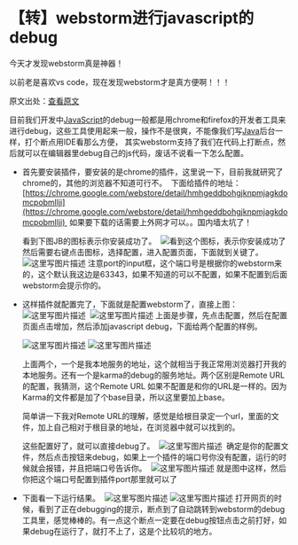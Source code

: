 # 【转】webstorm进行javascript的debug

今天才发现webstorm真是神器！

以前老是喜欢vs code，现在发现webstorm才是真方便啊！！！

原文出处：[查看原文](http://blog.csdn.net/yangyuhan156/article/details/48899439)



目前我们开发中[JavaScript](http://lib.csdn.net/base/javascript)的debug一般都是用chrome和firefox的开发者工具来进行debug，这些工具使用起来一般，操作不是很爽，不能像我们写[Java](http://lib.csdn.net/base/javase)后台一样，打个断点用IDE看那么方便， 其实webstorm支持了我们在代码上打断点，然后就可以在编辑器里debug自己的js代码，废话不说看一下怎么配置。

- 首先要安装插件，要安装的是chrome的插件，这里说一下，目前我就研究了chrome的，其他的浏览器不知道可行不。 
  下面给插件的地址： 
  [https://chrome.google.com/webstore/detail/hmhgeddbohgjknpmjagkdomcpobmllji](https://chrome.google.com/webstore/detail/hmhgeddbohgjknpmjagkdomcpobmllji) 
  如果要下载的话需要上外网才可以。。国内墙太坑了！

  看到下图JB的图标表示你安装成功了。 
  ![看到这个图标，表示你安装成功了](http://img.blog.csdn.net/20151004200204785) 
  然后需要右键点击图标，选择配置，进入配置页面，下面就到关键了。 
  ![这里写图片描述](http://img.blog.csdn.net/20151004200506569)
  注意port的input框，这个端口号是根据你的webstorm来的，这个默认我这边是63343，如果不知道的可以不配置，如果不配置到后面webstorm会提示你的。

- 这样插件就配置完了，下面就是配置webstorm了，直接上图： 
  ![这里写图片描述](http://img.blog.csdn.net/20151004201000321) 
  ![这里写图片描述](http://img.blog.csdn.net/20151004201119059)
  上面是步骤，先点击配置，然后在配置页面点击增加，然后添加javascript debug，下面给两个配置的样例。

  ![这里写图片描述](http://img.blog.csdn.net/20151004201329391)
  ![这里写图片描述](http://img.blog.csdn.net/20151004201421829)

  上面两个，一个是我本地服务的地址，这个就相当于我正常用浏览器打开我的本地服务。还有一个是karma的debug的服务地址。两个区别是Remote URL的配置，我猜测，这个Remote URL 如果不配置是和你的URL是一样的。因为Karma的文件都是加了个base目录，所以这里要加上base。

  简单讲一下我对Remote URL的理解，感觉是给根目录定一个url，里面的文件，加上自己相对于根目录的地址，在浏览器中就可以找到的。

  这些配置好了，就可以直接debug了。 
  ![这里写图片描述](http://img.blog.csdn.net/20151004202129703) 
  确定是你的配置文件，然后点击按钮来debug，如果上一个插件的端口号你没有配置，运行的时候就会报错，并且把端口号告诉你。 
  ![这里写图片描述](http://img.blog.csdn.net/20151004202346596)
  就是图中这样，然后你把这个端口号配置到插件port那里就可以了

- 下面看一下运行结果。 
  ![这里写图片描述](http://img.blog.csdn.net/20151004202930871)
  ![这里写图片描述](http://img.blog.csdn.net/20151004202948665)
  打开网页的时候，看到了正在debugging的提示，断点到了自动跳转到webstorm的debug工具里，感觉棒棒的。有一点这个断点一定要在debug按钮点击之前打好，如果debug在运行了，就打不上了，这是个比较坑的地方。

